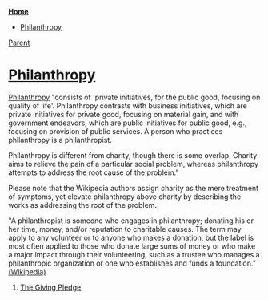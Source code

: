 <!-- START doctoc generated TOC please keep comment here to allow auto update -->
<!-- DON'T EDIT THIS SECTION, INSTEAD RE-RUN doctoc TO UPDATE -->
**[Home](#pages/blog/cv19/index)**

- [Philanthropy](#philanthropy)

<!-- END doctoc generated TOC please keep comment here to allow auto update -->

[Parent](#pages/blog/cv19/index)

# [Philanthropy](https://en.wikipedia.org/wiki/Philanthropy)

[Philanthropy](https://en.wikipedia.org/wiki/Philanthropy)
"consists of 'private initiatives, for the public good, focusing on quality 
of life'. Philanthropy contrasts with business initiatives, which are private 
initiatives for private good, focusing on material gain, and with government 
endeavors, which are public initiatives for public good, e.g., focusing on 
provision of public services. A person who practices philanthropy is a 
philanthropist.

Philanthropy is different from charity, though there is some overlap. Charity 
aims to relieve the pain of a particular social problem, whereas philanthropy 
attempts to address the root cause of the problem."

Please note that the Wikipedia authors assign charity as the mere treatment 
of symptoms, yet elevate philanthropy above charity by describing the works 
as addressing the root of the problem.



"A philanthropist is someone who engages in philanthropy; donating his or her 
time, money, and/or reputation to charitable causes. The term may apply to any 
volunteer or to anyone who makes a donation, but the label is most often 
applied to those who donate large sums of money or who make a major impact 
through their volunteering, such as a trustee who manages a philanthropic 
organization or one who establishes and funds a foundation."
[(Wikipedia)](https://en.wikipedia.org/wiki/List_of_philanthropists)




1. [The Giving Pledge](#pages/blog/cv19/giving-pledge)
